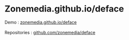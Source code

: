 # Zonemedia.github.io/deface
Demo : <a href="https://zonemedia.github.io/deface">zonemedia.github.io/deface</a>
<br />
<br />
Repositories : <a href="https://github.com/zonemedia/deface">github.com/zonemedia/deface</a>
